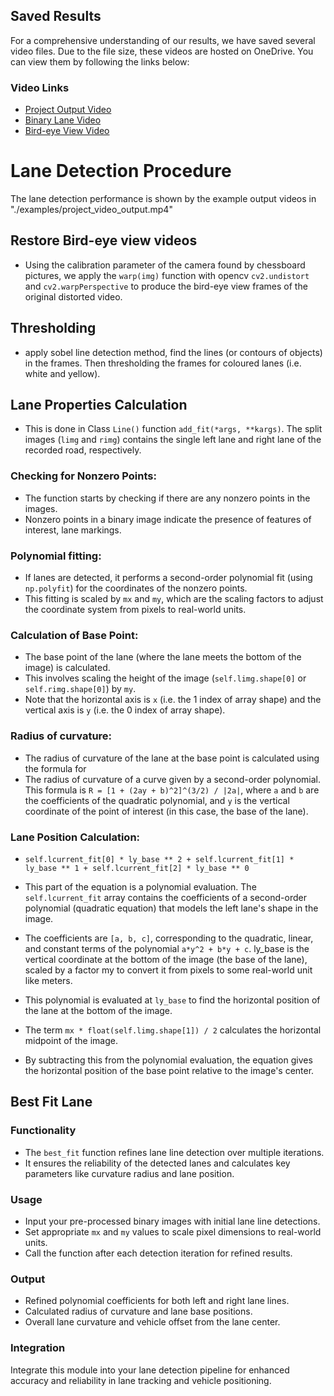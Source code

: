## Saved Results

For a comprehensive understanding of our results, we have saved several video files. Due to the file size, these videos are hosted on OneDrive. You can view them by following the links below:

### Video Links

- [Project Output Video](https://link-to-onedrive-video-1](https://liveuclac-my.sharepoint.com/:v:/g/personal/zcemwei_ucl_ac_uk/EZZUSsAtEtNGg9ffswYKZ2wBpR6z7NbeQQT1oJeNTdd46A?nav=eyJyZWZlcnJhbEluZm8iOnsicmVmZXJyYWxBcHAiOiJPbmVEcml2ZUZvckJ1c2luZXNzIiwicmVmZXJyYWxBcHBQbGF0Zm9ybSI6IldlYiIsInJlZmVycmFsTW9kZSI6InZpZXciLCJyZWZlcnJhbFZpZXciOiJNeUZpbGVzTGlua0RpcmVjdCJ9fQ&e=zTy8Lo))
- [Binary Lane Video](https://link-to-onedrive-video-2](https://liveuclac-my.sharepoint.com/:v:/g/personal/zcemwei_ucl_ac_uk/EbE8XL-RCA9KmMkyCepAdMcBcZSKmDNLjqm4nDcx5SGY6A?nav=eyJyZWZlcnJhbEluZm8iOnsicmVmZXJyYWxBcHAiOiJPbmVEcml2ZUZvckJ1c2luZXNzIiwicmVmZXJyYWxBcHBQbGF0Zm9ybSI6IldlYiIsInJlZmVycmFsTW9kZSI6InZpZXciLCJyZWZlcnJhbFZpZXciOiJNeUZpbGVzTGlua0RpcmVjdCJ9fQ&e=h7wxdh)](https://liveuclac-my.sharepoint.com/:v:/g/personal/zcemwei_ucl_ac_uk/EbYVjCi_OaFPv0OTQK80DaIBI3V-5CqAXF4OemAG-UyNnw?nav=eyJyZWZlcnJhbEluZm8iOnsicmVmZXJyYWxBcHAiOiJPbmVEcml2ZUZvckJ1c2luZXNzIiwicmVmZXJyYWxBcHBQbGF0Zm9ybSI6IldlYiIsInJlZmVycmFsTW9kZSI6InZpZXciLCJyZWZlcnJhbFZpZXciOiJNeUZpbGVzTGlua0RpcmVjdCJ9fQ&e=6V8wUH))
- [Bird-eye View Video](https://link-to-onedrive-video-3](https://liveuclac-my.sharepoint.com/:v:/g/personal/zcemwei_ucl_ac_uk/EbE8XL-RCA9KmMkyCepAdMcBcZSKmDNLjqm4nDcx5SGY6A?nav=eyJyZWZlcnJhbEluZm8iOnsicmVmZXJyYWxBcHAiOiJPbmVEcml2ZUZvckJ1c2luZXNzIiwicmVmZXJyYWxBcHBQbGF0Zm9ybSI6IldlYiIsInJlZmVycmFsTW9kZSI6InZpZXciLCJyZWZlcnJhbFZpZXciOiJNeUZpbGVzTGlua0RpcmVjdCJ9fQ&e=h7wxdh))


# Lane Detection Procedure

The lane detection performance is shown by the example output videos in "./examples/project_video_output.mp4"

## Restore Bird-eye view videos
- Using the calibration parameter of the camera found by chessboard pictures, we apply the `warp(img)` function with opencv `cv2.undistort` and `cv2.warpPerspective` to produce 
the bird-eye view frames of the original distorted video.

## Thresholding
- apply sobel line detection method, find the lines (or contours of objects) in the frames. Then thresholding the frames for coloured lanes (i.e. white and yellow).

## Lane Properties Calculation
- This is done in Class `Line()` function `add_fit(*args, **kargs)`. The split images (`limg` and `rimg`) contains the single 
left lane and right lane of the recorded road, respectively. 

### Checking for Nonzero Points:
- The function starts by checking if there are any nonzero points in the images. 
- Nonzero points in a binary image indicate the presence of features of interest, lane markings.

### Polynomial fitting:
- If lanes are detected, it performs a second-order polynomial fit (using `np.polyfit`) for the coordinates of the nonzero points. 
- This fitting is scaled by `mx` and `my`, which are the scaling factors to adjust the coordinate system from pixels to real-world units.

### Calculation of Base Point: 
- The base point of the lane (where the lane meets the bottom of the image) is calculated. 
- This involves scaling the height of the image (`self.limg.shape[0]` or `self.rimg.shape[0]`) by `my`.
- Note that the horizontal axis is `x` (i.e. the 1 index of array shape) and the vertical axis is `y` (i.e. the 0 index of array shape).

### Radius of curvature:
- The radius of curvature of the lane at the base point is calculated using the formula for 
- The radius of curvature of a curve given by a second-order polynomial. This formula is `R = [1 + (2ay + b)^2]^(3/2) / |2a|`, 
where `a` and `b` are the coefficients of the quadratic polynomial, 
and `y` is the vertical coordinate of the point of interest (in this case, the base of the lane).

### Lane Position Calculation:
- `self.lcurrent_fit[0] * ly_base ** 2 + self.lcurrent_fit[1] * ly_base ** 1 + self.lcurrent_fit[2] * ly_base ** 0`

- This part of the equation is a polynomial evaluation. The `self.lcurrent_fit` array contains the coefficients 
of a second-order polynomial (quadratic equation) that models the left lane's shape in the image.

- The coefficients are `[a, b, c]`, corresponding to the quadratic, linear, and constant terms of the polynomial `a*y^2 + b*y + c`.
ly_base is the vertical coordinate at the bottom of the image (the base of the lane), scaled by a factor my to 
convert it from pixels to some real-world unit like meters.

- This polynomial is evaluated at `ly_base` to find the horizontal position of the lane at the bottom of the image.


- The term `mx * float(self.limg.shape[1]) / 2` calculates the horizontal midpoint of the image.

- By subtracting this from the polynomial evaluation, the equation gives the horizontal position of the base point relative to the image's center.


## Best Fit Lane

### Functionality
- The `best_fit` function refines lane line detection over multiple iterations.
- It ensures the reliability of the detected lanes and calculates key parameters like curvature radius and lane position.

### Usage
- Input your pre-processed binary images with initial lane line detections.
- Set appropriate `mx` and `my` values to scale pixel dimensions to real-world units.
- Call the function after each detection iteration for refined results.

### Output
- Refined polynomial coefficients for both left and right lane lines.
- Calculated radius of curvature and lane base positions.
- Overall lane curvature and vehicle offset from the lane center.

### Integration
Integrate this module into your lane detection pipeline for enhanced accuracy and reliability in lane tracking and vehicle positioning.
